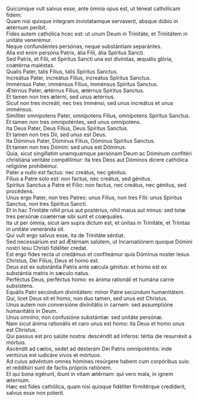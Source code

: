 Quicúmque vult salvus esse, ante ómnia opus est, ut téneat cathólicam
fidem:\
Quam nisi quisque integram inviolatamque servaverit, absque dúbio in
ætérnum períbit.\
Fides autem cathólica hcec est: ut unum Deum in Trinitáte, et Trinitátem
in unitáte venerémur.\
Neque confundéntes persónas, neque substántiam separántes.\
Alia est enim persóna Patris, ália Fílii, ália Spíritus Sancti.\
Sed Patris, et Fílii, et Spíritus Sancti una est divínitas, æquális
glória, coætérna maiéstas.\
Qualis Pater, talis Fílius, talis Spíritus Sanctus.\
Increátus Pater, increátus Fílius, increátus Spíritus Sanctus.\
Imménsus Pater, imménsus Fílius, imménsus Spíritus Sanctus.\
Ætérnus Pater, ætérnus Fílius, ætérnus Spíritus Sanctus.\
Et tamen non tres ætérni, sed unus ætérnus.\
Sicut non tres increáti, nec tres imménsi, sed unus increátus et unus
imménsus.\
Simíliter omnípotens Pater, omnípotens Fílius, omnípotens Spíritus
Sanctus.\
Et tamen non tres omnipoténtes, sed unus omnípotens.\
Ita Deus Pater, Deus Fílius, Deus Spíritus Sanctus.\
Et tamen non tres Dii, sed unus est Deus.\
Ita Dóminus Pater, Dóminus Fílius, Dóminus Spíritus Sanctus.\
Et tamen non tres Dómini: sed unus est Dóminus.\
Quia, sicut singillatim unamquamque persónam Deum ac Dóminum confitéri
christiána veritáte compéllimur: ita tres Deos aut Dóminos dícere
cathólica religióne prohibémur.\
Pater a nullo est factus: nec creátus, nec génitus.\
Fílius a Patre solo est: non factus, nec creátus, sed génitus.\
Spíritus Sanctus a Patre et Fílio: non factus, nec creátus, nec génitus,
sed procédens.\
Unus ergo Pater, non tres Patres: unus Fílius, non tres Fílii: unus
Spíritus Sanctus, non tres Spíritus Sancti.\
Et in hac Trinitáte nihil prius aut postérius, nihil maius aut minus:
sed totæ tres persónæ coætérnæ sibi sunt et coæquáles.\
Ita ut per ómnia, sicut iam supra dictum est, et únitas in Trinitáte, et
Trínitas in unitáte veneránda sit.\
Qui vult ergo salvus esse, ita de Trinitáte séntiat.\
Sed necessárium est ad Ætérnam salútem, ut Incarnatiónem quoque Dómini
nostri Iesu Christi fidéliter credat.\
Est ergo fides recta ut credámus et confiteámur quia Dóminus noster
Iesus Christus, Dei Fílius, Deus et homo est.\
Deus est ex substántia Patris ante sæcula génitus: et homo est ex
substántia matris in sæculo natus.\
Perféctus Deus, perféctus homo: ex ánima rationáli et humána carne
subsístens.\
Equális Patri secúndum divinitátem: minor Patre secúndum humanitátem.\
Qui, licet Deus sit et homo, non duo tamen, sed unus est Christus.\
Unus autem non conversióne divinitátis in carnem: sed assumptióne
humanitátis in Deum.\
Unus omníno, non confusióne substántiæ: sed unitáte persónæ.\
Nam sicut ánima rationális et caro unus est homo: ita Deus et homo unus
est Christus.\
Qui passus est pro salúte nostra: descéndit ad ínferos: tértia die
resurréxit a mórtuis.\
Ascéndit ad cælos, sedet ad déxteram Dei Patris omnipoténtis: inde
ventúrus est iudicáre vivos et mórtuos.\
Ad cuius advéntum omnes hómines resúrgere habent cum corpóribus suis: et
redditúri sunt de factis própriis ratiónem.\
Et qui bona egérunt, ibunt in vitam ætérnam: qui vero mala, in ignem
æternum.\
Hæc est fides cathólica, quam nisi quisque fidéliter firmitérque
credíderit, salvus esse non póterit.
